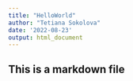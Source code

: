 ```yaml
---
title: "HelloWorld"
author: "Tetiana Sokolova"
date: '2022-08-23'
output: html_document
---
```


## This is a markdown file